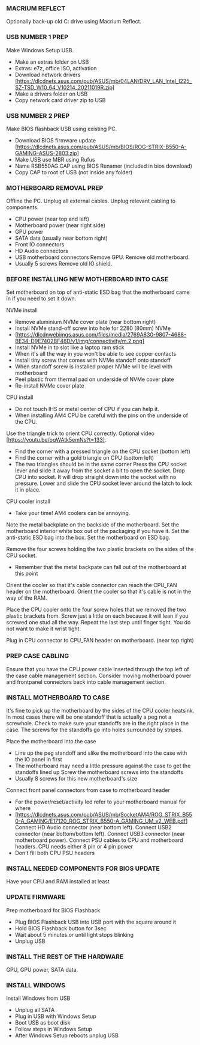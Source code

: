 ### MACRIUM REFLECT
Optionally back-up old C: drive using Macrium Reflect.

### USB NUMBER 1 PREP
Make Windows Setup USB.
- Make an extras folder on USB
- Extras: e7z, office ISO, activation
- Download network drivers [https://dlcdnets.asus.com/pub/ASUS/mb/04LAN/DRV_LAN_Intel_I225_SZ-TSD_W10_64_V10214_20211019R.zip]
- Make a drivers folder on USB
- Copy network card driver zip to USB

### USB NUMBER 2 PREP
Make BIOS flashback USB using existing PC.
- Download BIOS firmware update [https://dlcdnets.asus.com/pub/ASUS/mb/BIOS/ROG-STRIX-B550-A-GAMING-ASUS-2803.zip]
- Make USB use MBR using Rufus
- Name RSB550AG.CAP using BIOS Renamer (included in bios download)
- Copy CAP to root of USB (not inside any folder)

### MOTHERBOARD REMOVAL PREP
Offline the PC.
Unplug all external cables.
Unplug relevant cabling to components.
- CPU power (near top and left)
- Motherboard power (near right side)
- GPU power
- SATA data (usually near bottom right)
- Front IO connectors
- HD Audio connectors
- USB motherboard connectors
Remove GPU.
Remove old motherboard.
- Usually 5 screws
Remove old IO shield.

### BEFORE INSTALLING NEW MOTHERBOARD INTO CASE

Set motherboard on top of anti-static ESD bag that the motherboard came in if you need to set it down.

NVMe install
- Remove aluminium NVMe cover plate (near bottom right)
- Install NVMe stand-off screw into hole for 2280 (80mm) NVMe
- [https://dlcdnwebimgs.asus.com/files/media/2769A830-9807-4688-BE34-D9E7402BF48D/v1/img/connectivity/m.2.png]
- Install NVMe in to slot like a laptop ram stick
- When it's all the way in you won't be able to see copper contacts
- Install tiny screw that comes with NVMe standoff onto standoff
- When standoff screw is installed proper NVMe will be level with motherboard
- Peel plastic from thermal pad on underside of NVMe cover plate
- Re-install NVMe cover plate

CPU install
- Do not touch IHS or metal center of CPU if you can help it.
- When installing AM4 CPU be careful with the pins on the underside of the CPU.


Use the triangle trick to orient CPU correctly.
Optional video [https://youtu.be/oqWAtk5emNs?t=133].
- Find the corner with a pressed triangle on the CPU socket (bottom left)
- Find the corner with a gold triangle on CPU (bottom left)
- The two triangles should be in the same corner
Press the CPU socket lever and slide it away from the socket a bit to open the socket.
Drop CPU into socket. It will drop straight down into the socket with no pressure.
Lower and slide the CPU socket lever around the latch to lock it in place.

CPU cooler install
- Take your time! AM4 coolers can be annoying.

Note the metal backplate on the backside of the motherboard.
Set the motherboard interior white box out of the packaging if you have it.
Set the anti-static ESD bag into the box.
Set the motherboard on ESD bag.

Remove the four screws holding the two plastic brackets on the sides of the CPU socket.
- Remember that the metal backpate can fall out of the motherboard at this point

Orient the cooler so that it's cable connector can reach the CPU_FAN header on the motherboard.
Orient the cooler so that it's cable is not in the way of the RAM.

Place the CPU cooler onto the four screw holes that we removed the two plastic brackets from.
Screw just a little on each because it will lean if you screwed one stud all the way.
Repeat the last step until finger tight. You do not want to make it wrist tight.

Plug in CPU connector to CPU_FAN header on motherboard. (near top right)

### PREP CASE CABLING
Ensure that you have the CPU power cable inserted through the top left of the case cable management section.
Consider moving motherboard power and frontpanel connectors back into cable management section.


### INSTALL MOTHERBOARD TO CASE
It's fine to pick up the motherboard by the sides of the CPU cooler heatsink.
In most cases there will be one standoff that is actually a peg not a screwhole.
Check to make sure your standoffs are in the right place in the case.
The screws for the standoffs go into holes surrounded by stripes.

Place the motherboard into the case
- Line up the peg standoff and slike the motherboard into the case with the IO panel in first
- The motherboard may need a little pressure against the case to get the standoffs lined up
Screw the motherboard screws into the standoffs
- Usually 8 screws for this new motherboard's size

Connect front panel connectors from case to motherboard header
- For the power/reset/activity led refer to your motherboard manual for where
- [https://dlcdnets.asus.com/pub/ASUS/mb/SocketAM4/ROG_STRIX_B550-A_GAMING/E17120_ROG_STRIX_B550-A_GAMING_UM_v2_WEB.pdf]
Connect HD Audio connector (near bottom left).
Connect USB2 connector (near bottom/bottom left).
Connect USB3 connector (near motherboard power).
Connect PSU cables to CPU and motherboard headers.
CPU needs either 8 pin or 4 pin power
- Don't fill both CPU PSU headers

### INSTALL NEEDED COMPONENTS FOR BIOS UPDATE
Have your CPU and RAM installed at least

### UPDATE FIRMWARE
Prep motherboard for BIOS Flashback
- Plug BIOS Flashback USB into USB port with the square around it
- Hold BIOS Flashback button for 3sec
- Wait about 5 minutes or until light stops blinking
- Unplug USB

### INSTALL THE REST OF THE HARDWARE
GPU, GPU power, SATA data.

### INSTALL WINDOWS
Install Windows from USB
- Unplug all SATA
- Plug in USB with Windows Setup
- Boot USB as boot disk
- Follow steps in Windows Setup
- After Windows Setup reboots unplug USB
